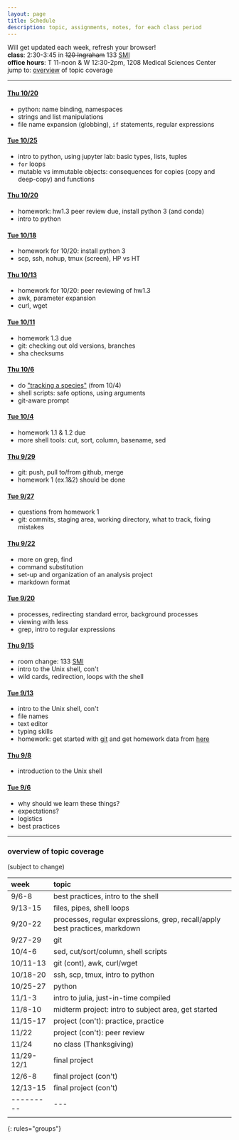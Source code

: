 ```yaml
---
layout: page
title: Schedule
description: topic, assignments, notes, for each class period
---
```


Will get updated each week, refresh your browser!  
**class**: 2:30-3:45 in ~~120 Ingraham~~ 133 [SMI](http://map.wisc.edu/s/dc3243ls)  
**office hours**: T 11-noon & W 12:30-2pm, 1208 Medical Sciences Center  
jump to: <!-- [next class](#thu-106notes1006html) details -->
[overview](#overview-of-topic-coverage) of topic coverage


---

<p></p>

#### [Thu 10/20](notes1020.html)

- python: name binding, namespaces
- strings and list manipulations
- file name expansion (globbing), `if` statements, regular expressions

#### [Tue 10/25](notes1025.html)

- intro to python, using jupyter lab: basic types, lists, tuples
- `for` loops
- mutable vs immutable objects:
  consequences for copies (copy and deep-copy) and functions

#### [Thu 10/20](notes1020.html)

- homework: hw1.3 peer review due, install python 3 (and conda)
- intro to python

#### [Tue 10/18](notes1018.html)

- homework for 10/20: install python 3
- scp, ssh, nohup, tmux (screen), HP vs HT

#### [Thu 10/13](notes1013.html)

- homework for 10/20: peer reviewing of hw1.3
- awk, parameter expansion
- curl, wget

#### [Tue 10/11](notes1011.html)

- homework 1.3 due
- git: checking out old versions, branches
- sha checksums

#### [Thu 10/6](notes1006.html)

- do ["tracking a species"](http://swcarpentry.github.io/shell-novice/07-find/#tracking-a-species)
(from 10/4)
- shell scripts: safe options, using arguments
- git-aware prompt

#### [Tue 10/4](notes1004.html)

- homework 1.1 & 1.2 due
- more shell tools: cut, sort, column, basename, sed

#### [Thu 9/29](notes0929.html)

- git: push, pull to/from github, merge
- homework 1 (ex.1&2) should be done

#### [Tue 9/27](notes0927.html)

- questions from homework 1
- git: commits, staging area, working directory,
  what to track, fixing mistakes

#### [Thu 9/22](notes0922.html)

- more on grep, find
- command substitution
- set-up and organization of an analysis project
- markdown format

#### [Tue 9/20](notes0920.html)

- processes, redirecting standard error, background processes
- viewing with less
- grep, intro to regular expressions

#### [Thu 9/15](notes0915.html)

- room change: 133 [SMI](http://map.wisc.edu/s/dc3243ls)
- intro to the Unix shell, con't
- wild cards, redirection, loops with the shell

#### [Tue 9/13](notes0913.html)

- intro to the Unix shell, con't
- file names
- text editor
- typing skills
- homework: get started with [git](git.html)
  and get homework data from [here](https://github.com/UWMadison-computingtools/coursedata//tree/master/hw1-snaqTimeTests)

#### [Thu 9/8](notes0908.html)

- introduction to the Unix shell

#### [Tue 9/6](notes0906.html)

- why should we learn these things?
- expectations?
- logistics
- best practices

--------

### overview of topic coverage

(subject to change)

| week    | topic |
|:--------|:------|
| 9/6-8   | best practices, intro to the shell |
| 9/13-15 | files, pipes, shell loops |
| 9/20-22 | processes, regular expressions, grep, recall/apply best practices, markdown |
| 9/27-29 | git |
| 10/4-6  | sed, cut/sort/column, shell scripts |
| 10/11-13| git (cont), awk, curl/wget |
| 10/18-20| ssh, scp, tmux, intro to python  |
| 10/25-27| python |
| 11/1-3  | intro to julia, just-in-time compiled |
| 11/8-10 | midterm project: intro to subject area, get started |
| 11/15-17| project (con't): practice, practice |
| 11/22   | project (con't): peer review |
| 11/24   | no class (Thanksgiving) |
| 11/29-12/1| final project |
| 12/6-8  | final project (con't) |
| 12/13-15| final project (con't) |
|---------|---|
|         |   |
{: rules="groups"}
